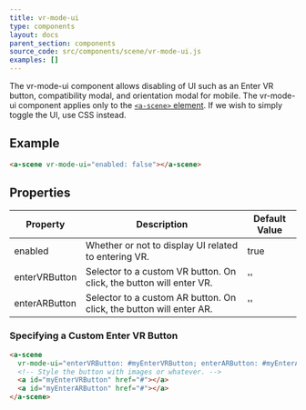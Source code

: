 ```yaml
---
title: vr-mode-ui
type: components
layout: docs
parent_section: components
source_code: src/components/scene/vr-mode-ui.js
examples: []
---
```


The vr-mode-ui component allows disabling of UI such as an Enter VR button, compatibility
modal, and orientation modal for mobile. The vr-mode-ui component applies only
to the [`<a-scene>` element][scene]. If we wish to simply toggle the UI, use CSS instead.

## Example

```html
<a-scene vr-mode-ui="enabled: false"></a-scene>
```

## Properties

| Property      | Description                                                         | Default Value |
|---------------|---------------------------------------------------------------------|---------------|
| enabled       | Whether or not to display UI related to entering VR.                | true          |
| enterVRButton | Selector to a custom VR button. On click, the button will enter VR. | ''            |
| enterARButton | Selector to a custom AR button. On click, the button will enter AR. | ''            |

### Specifying a Custom Enter VR Button

```html
<a-scene
  vr-mode-ui="enterVRButton: #myEnterVRButton; enterARButton: #myEnterARButton">
  <!-- Style the button with images or whatever. -->
  <a id="myEnterVRButton" href="#"></a>
  <a id="myEnterARButton" href="#"></a>
</a-scene>
```

[scene]: ../core/scene.md
